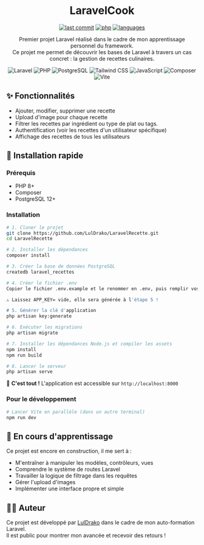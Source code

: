 <div align="center">

# LaravelCook

[![last commit](https://img.shields.io/badge/last%20commit-today-blue)](https://github.com/LulDrako/LaravelRecette)
[![php](https://img.shields.io/badge/php-41.2%25-blue)](https://github.com/LulDrako/LaravelRecette)
[![languages](https://img.shields.io/badge/languages-6-grey)](https://github.com/LulDrako/LaravelRecette)

Premier projet Laravel réalisé dans le cadre de mon apprentissage personnel du framework.  
Ce projet me permet de découvrir les bases de Laravel à travers un cas concret : la gestion de recettes culinaires.

![Laravel](https://img.shields.io/badge/Laravel-11-red?style=flat-square&logo=laravel)
![PHP](https://img.shields.io/badge/PHP-8+-purple?style=flat-square&logo=php)
![PostgreSQL](https://img.shields.io/badge/PostgreSQL-12+-blue?style=flat-square&logo=postgresql)
![Tailwind CSS](https://img.shields.io/badge/Tailwind_CSS-06B6D4?style=flat-square&logo=tailwindcss&logoColor=white)
![JavaScript](https://img.shields.io/badge/JavaScript-F7DF1E?style=flat-square&logo=javascript&logoColor=black)
![Composer](https://img.shields.io/badge/Composer-885630?style=flat-square&logo=composer&logoColor=white)
![Vite](https://img.shields.io/badge/Vite-646CFF?style=flat-square&logo=vite&logoColor=white)
</div>

## ✨ Fonctionnalités

- Ajouter, modifier, supprimer une recette
- Upload d'image pour chaque recette
- Filtrer les recettes par ingrédient ou type de plat ou tags.
- Authentification (voir les recettes d'un utilisateur spécifique)
- Affichage des recettes de tous les utilisateurs


## 🚀 Installation rapide

### Prérequis
- PHP 8+ 
- Composer
- PostgreSQL 12+

### Installation
```bash
# 1. Cloner le projet
git clone https://github.com/LulDrako/LaravelRecette.git
cd LaravelRecette

# 2. Installer les dépendances
composer install

# 3. Créer la base de données PostgreSQL
createdb laravel_recettes

# 4. Créer le fichier .env
Copier le fichier .env.example et le renommer en .env, puis remplir vos informations.

⚠️ Laissez APP_KEY= vide, elle sera générée à l'étape 5 !

# 5. Générer la clé d'application
php artisan key:generate

# 6. Exécuter les migrations
php artisan migrate

# 7. Installer les dépendances Node.js et compiler les assets
npm install
npm run build

# 8. Lancer le serveur
php artisan serve
```

🎉 **C'est tout !** L'application est accessible sur `http://localhost:8000`

### Pour le développement
```bash
# Lancer Vite en parallèle (dans un autre terminal)
npm run dev
```


## 🧪 En cours d'apprentissage

Ce projet est encore en construction, il me sert à :
- M'entraîner à manipuler les modèles, contrôleurs, vues
- Comprendre le système de routes Laravel
- Travailler la logique de filtrage dans les requêtes
- Gérer l'upload d'images
- Implémenter une interface propre et simple


## 🙋‍♂️ Auteur

Ce projet est développé par [LulDrako](https://github.com/LulDrako) dans le cadre de mon auto-formation Laravel.  
Il est public pour montrer mon avancée et recevoir des retours !